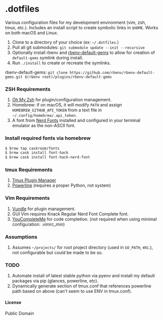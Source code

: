 # .dotfiles

Various configuration files for my development environment (vim, zsh, tmux, etc.). Includes an install script to create symbolic links in `$HOME`. Works on both macOS and Linux.

1. Clone to a directory of your choice (ex: `~/.dotfiles`.)
2. Pull all git submodules: `git submodule update --init --recursive`
3. Optionally install rbenv and [rbenv-default-gems](https://github.com/rbenv/rbenv-default-gems) to allow for creation of `default-gems` symlink during install.
4. Run `./install` to create or recreate the symlinks.

rbenv-default-gems:
`git clone https://github.com/rbenv/rbenv-default-gems.git $(rbenv root)/plugins/rbenv-default-gems`

### ZSH Requirements

1. [Oh My Zsh](https://github.com/robbyrussell/oh-my-zsh) for plugin/configuration management.
2. Homebrew: if on macOS, it will modify `PATH` and assign `HOMEBREW_GITHUB_API_TOKEN` from a text file in `~/.config/homebrew/.api_token`.
3. A font from [Nerd Fonts](https://github.com/ryanoasis/nerd-fonts) installed and configured in your terminal emulator as the non-ASCII font.

### Install required fonts via homebrew

```bash
$ brew tap caskroom/fonts
$ brew cask install font-hack
$ brew cask install font-hack-nerd-font
```

### tmux Requirements

1. [Tmux Plugin Manager](https://github.com/tmux-plugins/tpm)
1. [Powerline](https://github.com/powerline/powerline) (requires a proper Python, not system)

### Vim Requirements

1. [Vundle](https://github.com/VundleVim/Vundle.vim) for plugin management.
2. GUI Vim requires Knack Regular Nerd Font Complete font.
3. [YouCompleteMe](https://github.com/Valloric/YouCompleteMe) for code completion. (not required when using minimal configuration: .vimrc_min)

### Assumptions

1. Assumes `~/projects/` for root project directory (used in `GO_PATH`, etc.), not configurable but could be made to be so.

### TODO

1. Automate install of latest stable python via pyenv and install my default packages via pip (glances, powerline, etc).
2. Dynamically generate section of tmux.conf that references powerline path based on above (can't seem to use ENV in tmux.conf).

#### License

Public Domain
